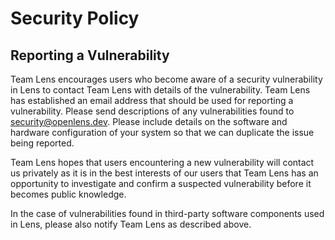# Security Policy

## Reporting a Vulnerability

Team Lens encourages users who become aware of a security vulnerability in Lens to contact Team Lens with details of the vulnerability. Team Lens has established an email address that should be used for reporting a vulnerability. Please send descriptions of any vulnerabilities found to security@openlens.dev. Please include details on the software and hardware configuration of your system so that we can duplicate the issue being reported.

Team Lens hopes that users encountering a new vulnerability will contact us privately as it is in the best interests of our users that Team Lens has an opportunity to investigate and confirm a suspected vulnerability before it becomes public knowledge.

In the case of vulnerabilities found in third-party software components used in Lens, please also notify Team Lens as described above.
